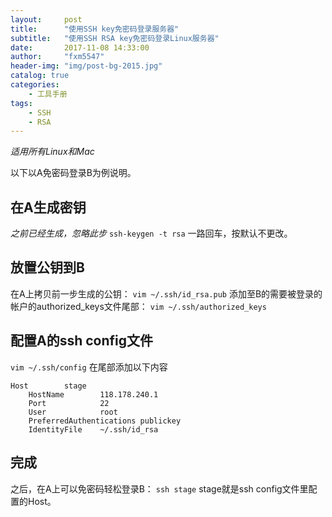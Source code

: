 ```yaml
---
layout:     post
title:      "使用SSH key免密码登录服务器"
subtitle:   "使用SSH RSA key免密码登录Linux服务器"
date:       2017-11-08 14:33:00
author:     "fxm5547"
header-img: "img/post-bg-2015.jpg"
catalog: true
categories:
    - 工具手册
tags:
    - SSH
    - RSA
---
```


*适用所有Linux和Mac*

以下以A免密码登录B为例说明。

## 在A生成密钥
*之前已经生成，忽略此步*
`ssh-keygen -t rsa`
一路回车，按默认不更改。

## 放置公钥到B
在A上拷贝前一步生成的公钥：
`vim ~/.ssh/id_rsa.pub`
添加至B的需要被登录的帐户的authorized_keys文件尾部：
`vim ~/.ssh/authorized_keys`

## 配置A的ssh config文件
`vim ~/.ssh/config`
在尾部添加以下内容
```
Host        stage
    HostName        118.178.240.1
    Port            22
    User            root
    PreferredAuthentications publickey
    IdentityFile    ~/.ssh/id_rsa
```

## 完成
 之后，在A上可以免密码轻松登录B：
`ssh stage`
stage就是ssh config文件里配置的Host。